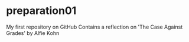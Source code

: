 # preparation01
My first repository on GitHub
Contains a reflection on 'The Case Against Grades' by Alfie Kohn
